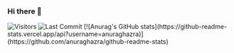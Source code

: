### Hi there 👋
<img alt="Visitors" src="https://komarev.com/ghpvc/?username=mohit01-beep&style=flat&labelColor=black&logo=github&label=PROFILE+VIEWS&color=29bf12"/>
<img alt="Last Commit" src="https://img.shields.io/github/last-commit/mohit01-beep/mohit01-beep?logo=markdown&label=LAST+UPDATE&color=29bf12&style=flat">
[![Anurag's GitHub stats](https://github-readme-stats.vercel.app/api?username=anuraghazra)](https://github.com/anuraghazra/github-readme-stats)
